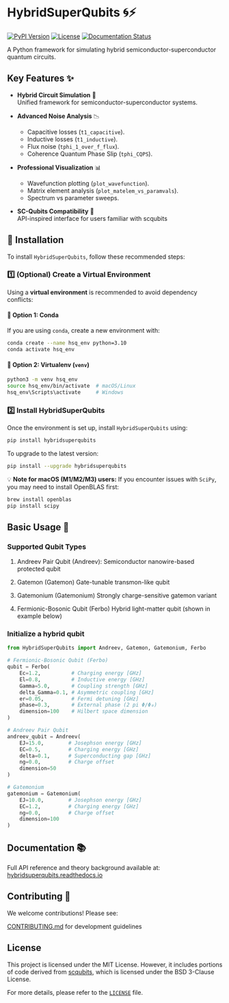 # HybridSuperQubits 🌀⚡

[![PyPI Version](https://img.shields.io/pypi/v/HybridSuperQubits)](https://pypi.org/project/HybridSuperQubits/)
[![License](https://img.shields.io/badge/License-MIT-blue.svg)](https://opensource.org/licenses/MIT)
[![Documentation Status](https://readthedocs.org/projects/hybridsuperqubits/badge/?version=latest)](https://hybridsuperqubits.readthedocs.io/en/latest/?badge=latest)

A Python framework for simulating hybrid semiconductor-superconductor quantum circuits.

## Key Features ✨
- **Hybrid Circuit Simulation** 🔬  
  Unified framework for semiconductor-superconductor systems.

- **Advanced Noise Analysis** 📉  
  * Capacitive losses (```t1_capacitive```).
  * Inductive losses (```t1_inductive```).
  * Flux noise (```tphi_1_over_f_flux```).
  * Coherence Quantum Phase Slip (```tphi_CQPS```).
- **Professional Visualization** 📊  
  * Wavefunction plotting (```plot_wavefunction```).
  * Matrix element analysis (```plot_matelem_vs_paramvals```).
  * Spectrum vs parameter sweeps.
- **SC-Qubits Compatibility** 🔄  
  API-inspired interface for users familiar with scqubits

## 🚀 Installation

To install `HybridSuperQubits`, follow these recommended steps:

### **1️⃣ (Optional) Create a Virtual Environment**  
Using a **virtual environment** is recommended to avoid dependency conflicts:

#### **📌 Option 1: Conda**
If you are using `conda`, create a new environment with:
```bash
conda create --name hsq_env python=3.10
conda activate hsq_env
```

#### **📌 Option 2: Virtualenv (`venv`)**
```bash
python3 -m venv hsq_env
source hsq_env/bin/activate  # macOS/Linux
hsq_env\Scripts\activate     # Windows
```


### **2️⃣ Install HybridSuperQubits**  
Once the environment is set up, install `HybridSuperQubits` using:

```bash
pip install hybridsuperqubits
```

To upgrade to the latest version:
```bash
pip install --upgrade hybridsuperqubits
```

💡 **Note for macOS (M1/M2/M3) users:** If you encounter issues with `SciPy`, you may need to install OpenBLAS first:
```bash
brew install openblas
pip install scipy
```

## Basic Usage 🚀
### Supported Qubit Types
1. Andreev Pair Qubit (Andreev):
  Semiconductor nanowire-based protected qubit

1. Gatemon (Gatemon)
  Gate-tunable transmon-like qubit

1. Gatemonium (Gatemonium)
  Strongly charge-sensitive gatemon variant

1. Fermionic-Bosonic Qubit (Ferbo)
  Hybrid light-matter qubit (shown in example below)

### Initialize a hybrid qubit
```python
from HybridSuperQubits import Andreev, Gatemon, Gatemonium, Ferbo

# Fermionic-Bosonic Qubit (Ferbo)
qubit = Ferbo(
    Ec=1.2,          # Charging energy [GHz]
    El=0.8,          # Inductive energy [GHz]
    Gamma=5.0,       # Coupling strength [GHz]
    delta_Gamma=0.1, # Asymmetric coupling [GHz]
    er=0.05,         # Fermi detuning [GHz]
    phase=0.3,       # External phase (2 pi Φ/Φ₀)
    dimension=100    # Hilbert space dimension
)

# Andreev Pair Qubit
andreev_qubit = Andreev(
    EJ=15.0,        # Josephson energy [GHz]
    EC=0.5,         # Charging energy [GHz]
    delta=0.1,      # Superconducting gap [GHz]
    ng=0.0,         # Charge offset
    dimension=50
)

# Gatemonium
gatemonium = Gatemonium(
    EJ=10.0,        # Josephson energy [GHz]
    EC=1.2,         # Charging energy [GHz]
    ng=0.0,         # Charge offset
    dimension=100
)
```

## Documentation 📚

Full API reference and theory background available at:
[hybridsuperqubits.readthedocs.io](https://hybridsuperqubits.readthedocs.io/en/latest/?badge=latest)

## Contributing 🤝

We welcome contributions! Please see:

[CONTRIBUTING.md](CONTRIBUTING.md) for development guidelines

## License

This project is licensed under the MIT License. However, it includes portions of code derived from 
[scqubits](https://github.com/scqubits/scqubits), which is licensed under the BSD 3-Clause License.

For more details, please refer to the [`LICENSE`](./LICENSE) file.

